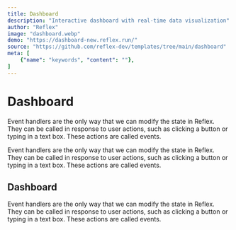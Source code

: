 ```yaml
---
title: Dashboard
description: "Interactive dashboard with real-time data visualization"
author: "Reflex"
image: "dashboard.webp"
demo: "https://dashboard-new.reflex.run/"
source: "https://github.com/reflex-dev/templates/tree/main/dashboard"
meta: [
    {"name": "keywords", "content": ""},
]
---
```

# Dashboard

Event handlers are the only way that we can modify the state in Reflex. They can be called in response to user actions, such as clicking a button or typing in a text box. These actions are called events.

Event handlers are the only way that we can modify the state in Reflex. They can be called in response to user actions, such as clicking a button or typing in a text box. These actions are called events.

## Dashboard

Event handlers are the only way that we can modify the state in Reflex. They can be called in response to user actions, such as clicking a button or typing in a text box. These actions are called events.